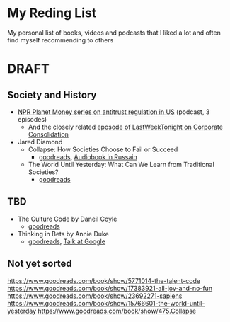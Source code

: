 # My Reding List
My personal list of books, videos and podcasts that I liked a lot and often find myself recommending to others

# DRAFT


## Society and History

 - [NPR Planet Money series on antitrust regulation in US](https://www.npr.org/sections/money/2019/03/20/704426033/antitrust-in-america) (podcast, 3 episodes)
   - And the closely related [eposode of LastWeekTonight on Corporate Consolidation](https://www.youtube.com/watch?v=00wQYmvfhn4)
 - Jared Diamond
   - Collapse: How Societies Choose to Fail or Succeed
     - [goodreads](https://www.goodreads.com/book/show/475.Collapse), [Audiobook in Russain](https://www.litres.ru/dzhared-m-daymond/kollaps-pochemu-odni-obschestva-prihodyat-k-procvetaniu-a-drugie-k-gibeli-22166043/)
   - The World Until Yesterday: What Can We Learn from Traditional Societies? 
     - [goodreads](https://www.goodreads.com/book/show/15766601-the-world-until-yesterday)

## TBD
  - The Culture Code by Daneil Coyle
    - [goodreads](https://www.goodreads.com/book/show/33517721-the-culture-code)
  - Thinking in Bets by Annie Duke
    - [goodreads](https://www.goodreads.com/book/show/35957157-thinking-in-bets), [Talk at Google](https://www.youtube.com/watch?v=uYNsSeYjkp4)




## Not yet sorted
  
https://www.goodreads.com/book/show/5771014-the-talent-code 
https://www.goodreads.com/book/show/17383921-all-joy-and-no-fun
https://www.goodreads.com/book/show/23692271-sapiens
https://www.goodreads.com/book/show/15766601-the-world-until-yesterday
https://www.goodreads.com/book/show/475.Collapse


